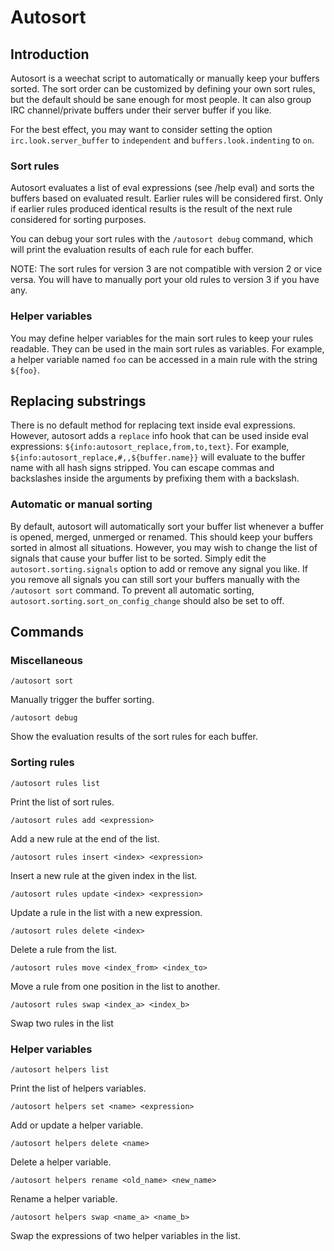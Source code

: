 # Autosort

## Introduction
Autosort is a weechat script to automatically or manually keep your buffers sorted.
The sort order can be customized by defining your own sort rules,
but the default should be sane enough for most people.
It can also group IRC channel/private buffers under their server buffer if you like.

For the best effect, you may want to consider setting the option `irc.look.server_buffer` to `independent` and `buffers.look.indenting` to `on`.

### Sort rules
Autosort evaluates a list of eval expressions (see /help eval) and sorts the buffers based on evaluated result.
Earlier rules will be considered first.
Only if earlier rules produced identical results is the result of the next rule considered for sorting purposes.

You can debug your sort rules with the `/autosort debug` command, which will print the evaluation results of each rule for each buffer.

NOTE: The sort rules for version 3 are not compatible with version 2 or vice versa.
You will have to manually port your old rules to version 3 if you have any.

### Helper variables
You may define helper variables for the main sort rules to keep your rules readable.
They can be used in the main sort rules as variables.
For example, a helper variable named `foo` can be accessed in a main rule with the string `${foo}`.

## Replacing substrings
There is no default method for replacing text inside eval expressions.
However, autosort adds a `replace` info hook that can be used inside eval expressions: `${info:autosort_replace,from,to,text}`.
For example, `${info:autosort_replace,#,,${buffer.name}}` will evaluate to the buffer name with all hash signs stripped.
You can escape commas and backslashes inside the arguments by prefixing them with a backslash.

### Automatic or manual sorting
By default, autosort will automatically sort your buffer list whenever a buffer is opened, merged, unmerged or renamed.
This should keep your buffers sorted in almost all situations.
However, you may wish to change the list of signals that cause your buffer list to be sorted.
Simply edit the `autosort.sorting.signals` option to add or remove any signal you like.
If you remove all signals you can still sort your buffers manually with the `/autosort sort` command.
To prevent all automatic sorting, `autosort.sorting.sort_on_config_change` should also be set to off.

## Commands

### Miscellaneous
```
/autosort sort
```
Manually trigger the buffer sorting.

```
/autosort debug
```
Show the evaluation results of the sort rules for each buffer.


### Sorting rules
```
/autosort rules list
```
Print the list of sort rules.

```
/autosort rules add <expression>
```
Add a new rule at the end of the list.

```
/autosort rules insert <index> <expression>
```
Insert a new rule at the given index in the list.

```
/autosort rules update <index> <expression>
```
Update a rule in the list with a new expression.

```
/autosort rules delete <index>
```
Delete a rule from the list.

```
/autosort rules move <index_from> <index_to>
```
Move a rule from one position in the list to another.

```
/autosort rules swap <index_a> <index_b>
```
Swap two rules in the list


### Helper variables
```
/autosort helpers list
```
Print the list of helpers variables.

```
/autosort helpers set <name> <expression>
```
Add or update a helper variable.

```
/autosort helpers delete <name>
```
Delete a helper variable.

```
/autosort helpers rename <old_name> <new_name>
```
Rename a helper variable.

```
/autosort helpers swap <name_a> <name_b>
```
Swap the expressions of two helper variables in the list.
